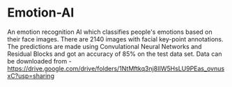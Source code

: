 # Emotion-AI
An emotion recognition AI which classifies people's emotions based on their face images. 
There are 2140 images with facial key-point annotations. 
The predictions are made using Convulational Neural Networks and Residual Blocks and got an accuracy of 85% on the test data set. 
Data can be downloaded from - https://drive.google.com/drive/folders/1NtMftkq3nj8IIW5HsLU9PEas_ovnusxC?usp=sharing

